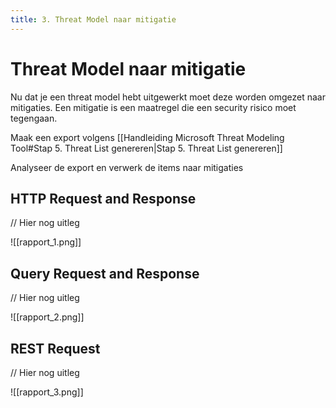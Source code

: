 ```yaml
---
title: 3. Threat Model naar mitigatie
---
```

# Threat Model naar mitigatie
Nu dat je een threat model hebt uitgewerkt moet deze worden omgezet naar mitigaties. Een mitigatie is een maatregel die een security risico moet tegengaan.

Maak een export volgens [[Handleiding Microsoft Threat Modeling Tool#Stap 5. Threat List genereren|Stap 5. Threat List genereren]]

Analyseer de export en verwerk de items naar mitigaties
## HTTP Request and Response
// Hier nog uitleg

![[rapport_1.png]]

## Query Request and Response
// Hier nog uitleg

![[rapport_2.png]]

## REST Request
// Hier nog uitleg

![[rapport_3.png]]